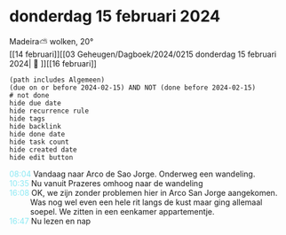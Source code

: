 # donderdag 15 februari 2024

Madeira⛅ wolken, 20°<br>[[14 februari]][[03 Geheugen/Dagboek/2024/0215 donderdag 15 februari 2024| 📓 ]][[16 februari]]
```tasks
(path includes Algemeen)
(due on or before 2024-02-15) AND NOT (done before 2024-02-15)
# not done
hide due date
hide recurrence rule
hide tags
hide backlink
hide done date
hide task count
hide created date
hide edit button
```
<p style="padding-left: 2.7em; text-indent: -2.7em; margin: 0;"><font color=#8be9f3>08:04  </font>  Vandaag naar Arco de Sao Jorge. Onderweg een wandeling. </p>   
<p style="padding-left: 2.7em; text-indent: -2.7em; margin: 0;"><font color=#8be9f3>10:35  </font>  Nu vanuit Prazeres omhoog naar de wandeling  </p>   
<p style="padding-left: 2.7em; text-indent: -2.7em; margin: 0;"><font color=#8be9f3>16:08  </font>  OK, we zijn zonder problemen hier in Arco San Jorge aangekomen. Was nog wel even een hele rit langs de kust maar ging allemaal soepel. We zitten in een eenkamer appartementje.</p>   
<p style="padding-left: 2.7em; text-indent: -2.7em; margin: 0;"><font color=#8be9f3>16:47  </font>  Nu lezen en nap </p>   